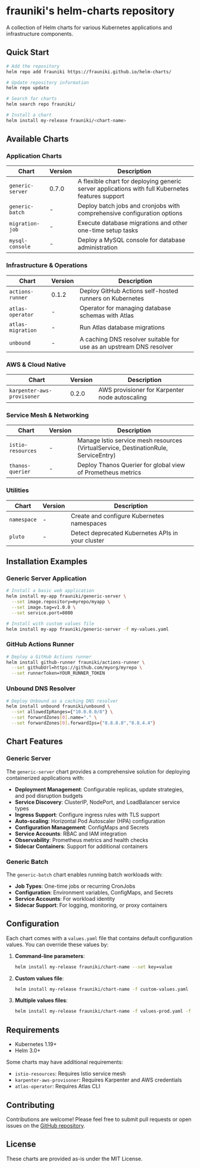 # frauniki's helm-charts repository

A collection of Helm charts for various Kubernetes applications and infrastructure components.

## Quick Start

```bash
# Add the repository
helm repo add frauniki https://frauniki.github.io/helm-charts/

# Update repository information
helm repo update

# Search for charts
helm search repo frauniki/

# Install a chart
helm install my-release frauniki/<chart-name>
```

## Available Charts

### Application Charts

| Chart | Version | Description |
|-------|---------|-------------|
| `generic-server` | 0.7.0 | A flexible chart for deploying generic server applications with full Kubernetes features support |
| `generic-batch` | - | Deploy batch jobs and cronjobs with comprehensive configuration options |
| `migration-job` | - | Execute database migrations and other one-time setup tasks |
| `mysql-console` | - | Deploy a MySQL console for database administration |

### Infrastructure & Operations

| Chart | Version | Description |
|-------|---------|-------------|
| `actions-runner` | 0.1.2 | Deploy GitHub Actions self-hosted runners on Kubernetes |
| `atlas-operator` | - | Operator for managing database schemas with Atlas |
| `atlas-migration` | - | Run Atlas database migrations |
| `unbound` | - | A caching DNS resolver suitable for use as an upstream DNS resolver |

### AWS & Cloud Native

| Chart | Version | Description |
|-------|---------|-------------|
| `karpenter-aws-provisoner` | 0.2.0 | AWS provisioner for Karpenter node autoscaling |

### Service Mesh & Networking

| Chart | Version | Description |
|-------|---------|-------------|
| `istio-resources` | - | Manage Istio service mesh resources (VirtualService, DestinationRule, ServiceEntry) |
| `thanos-querier` | - | Deploy Thanos Querier for global view of Prometheus metrics |

### Utilities

| Chart | Version | Description |
|-------|---------|-------------|
| `namespace` | - | Create and configure Kubernetes namespaces |
| `pluto` | - | Detect deprecated Kubernetes APIs in your cluster |

## Installation Examples

### Generic Server Application

```bash
# Install a basic web application
helm install my-app frauniki/generic-server \
  --set image.repository=myrepo/myapp \
  --set image.tag=v1.0.0 \
  --set service.port=8080

# Install with custom values file
helm install my-app frauniki/generic-server -f my-values.yaml
```

### GitHub Actions Runner

```bash
# Deploy a GitHub Actions runner
helm install github-runner frauniki/actions-runner \
  --set githubUrl=https://github.com/myorg/myrepo \
  --set runnerToken=YOUR_RUNNER_TOKEN
```

### Unbound DNS Resolver

```bash
# Deploy Unbound as a caching DNS resolver
helm install unbound frauniki/unbound \
  --set allowedIpRanges={"10.0.0.0/8"} \
  --set forwardZones[0].name="." \
  --set forwardZones[0].forwardIps={"8.8.8.8","8.8.4.4"}
```

## Chart Features

### Generic Server

The `generic-server` chart provides a comprehensive solution for deploying containerized applications with:

- **Deployment Management**: Configurable replicas, update strategies, and pod disruption budgets
- **Service Discovery**: ClusterIP, NodePort, and LoadBalancer service types
- **Ingress Support**: Configure ingress rules with TLS support
- **Auto-scaling**: Horizontal Pod Autoscaler (HPA) configuration
- **Configuration Management**: ConfigMaps and Secrets
- **Service Accounts**: RBAC and IAM integration
- **Observability**: Prometheus metrics and health checks
- **Sidecar Containers**: Support for additional containers

### Generic Batch

The `generic-batch` chart enables running batch workloads with:

- **Job Types**: One-time jobs or recurring CronJobs
- **Configuration**: Environment variables, ConfigMaps, and Secrets
- **Service Accounts**: For workload identity
- **Sidecar Support**: For logging, monitoring, or proxy containers

## Configuration

Each chart comes with a `values.yaml` file that contains default configuration values. You can override these values by:

1. **Command-line parameters**:
   ```bash
   helm install my-release frauniki/chart-name --set key=value
   ```

2. **Custom values file**:
   ```bash
   helm install my-release frauniki/chart-name -f custom-values.yaml
   ```

3. **Multiple values files**:
   ```bash
   helm install my-release frauniki/chart-name -f values-prod.yaml -f values-secrets.yaml
   ```

## Requirements

- Kubernetes 1.19+
- Helm 3.0+

Some charts may have additional requirements:
- `istio-resources`: Requires Istio service mesh
- `karpenter-aws-provisoner`: Requires Karpenter and AWS credentials
- `atlas-operator`: Requires Atlas CLI

## Contributing

Contributions are welcome! Please feel free to submit pull requests or open issues on the [GitHub repository](https://github.com/frauniki/helm-charts).

## License

These charts are provided as-is under the MIT License.
